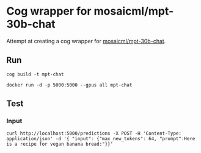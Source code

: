 # Cog wrapper for mosaicml/mpt-30b-chat

Attempt at creating a cog wrapper for [mosaicml/mpt-30b-chat](https://huggingface.co/mosaicml/mpt-30b-chat).

## Run

`cog build -t mpt-chat`

`docker run -d -p 5000:5000 --gpus all mpt-chat`

## Test

### Input

`curl http://localhost:5000/predictions -X POST -H 'Content-Type: application/json' -d '{ "input": {"max_new_tokens": 64, "prompt":Here is a recipe for vegan banana bread:"}}'`
